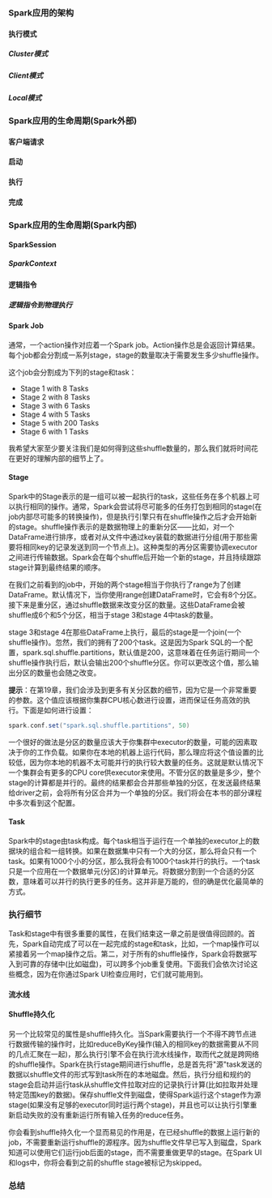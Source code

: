 


### Spark应用的架构  



#### 执行模式  


##### Cluster模式  


##### Client模式  


##### Local模式  




### Spark应用的生命周期(Spark外部)  



#### 客户端请求  



#### 启动  



#### 执行  



#### 完成  





### Spark应用的生命周期(Spark内部)  


#### SparkSession  



##### SparkContext  



#### 逻辑指令  



##### 逻辑指令到物理执行  




#### Spark Job  
通常，一个action操作对应着一个Spark job。Action操作总是会返回计算结果。每个job都会分割成一系列stage，stage的数量取决于需要发生多少shuffle操作。  

这个job会分割成为下列的stage和task：
* Stage 1 with 8 Tasks
* Stage 2 with 8 Tasks
* Stage 3 with 6 Tasks
* Stage 4 with 5 Tasks
* Stage 5 with 200 Tasks
* Stage 6 with 1 Tasks  

我希望大家至少要关注我们是如何得到这些shuffle数量的，那么我们就将时间花在更好的理解内部的细节上了。  

#### Stage  
Spark中的Stage表示的是一组可以被一起执行的task，这些任务在多个机器上可以执行相同的操作。通常，Spark会尝试将尽可能多的任务打包到相同的stage(在job内部尽可能多的转换操作)，但是执行引擎只有在shuffle操作之后才会开始新的stage。shuffle操作表示的是数据物理上的重新分区——比如，对一个DataFrame进行排序，或者对从文件中通过key装载的数据进行分组(用于那些需要将相同key的记录发送到同一个节点上)。这种类型的再分区需要协调executor之间进行传输数据。Spark会在每个shuffle后开始一个新的stage，并且持续跟踪stage计算到最终结果的顺序。  

在我们之前看到的job中，开始的两个stage相当于你执行了range为了创建DataFrame。默认情况下，当你使用range创建DataFrame时，它会有8个分区。接下来是重分区，通过shuffle数据来改变分区的数量。这些DataFrame会被shuffle成6个和5个分区，相当于stage 3和stage 4中task的数量。  

stage 3和stage 4在那些DataFrame上执行，最后的stage是一个join(一个shuffle操作)。忽然，我们的拥有了200个task。这是因为Spark SQL的一个配置，spark.sql.shuffle.partitions，默认值是200，这意味着在任务运行期间一个shuffle操作执行后，默认会输出200个shuffle分区。你可以更改这个值，那么输出分区的数量也会随之改变。  

**提示**：在第19章，我们会涉及到更多有关分区数的细节，因为它是一个非常重要的参数。这个值应该根据你集群CPU核心数进行设置，进而保证任务高效的执行。下面是如何进行设置：  
```scala
spark.conf.set("spark.sql.shuffle.partitions", 50)
```  

一个很好的做法是分区的数量应该大于你集群中executor的数量，可能的因素取决于你的工作负载。如果你在本地的机器上运行代码，那么理应将这个值设置的比较低，因为你本地的机器不太可能并行的执行较大数量的任务。这就是默认情况下一个集群会有更多的CPU core供executor来使用。不管分区的数量是多少，整个stage的计算都是并行的。最终的结果都会合并那些单独的分区，在发送最终结果给driver之前，会将所有分区合并为一个单独的分区。我们将会在本书的部分课程中多次看到这个配置。  

#### Task  
Spark中的stage由task构成。每个task相当于运行在一个单独的executor上的数据块的组合和一组转换。如果在数据集中只有一个大的分区，那么将会只有一个task。如果有1000个小的分区，那么我将会有1000个task并行的执行。一个task只是一个应用在一个数据单元(分区)的计算单元。将数据分割到一个合适的分区数，意味着可以并行的执行更多的任务。这并非是万能的，但的确是优化最简单的方式。  

### 执行细节  
Task和stage中有很多重要的属性，在我们结束这一章之前是很值得回顾的。首先，Spark自动完成了可以在一起完成的stage和task，比如，一个map操作可以紧接着另一个map操作之后。第二，对于所有的shuffle操作，Spark会将数据写入到可靠的存储中(比如磁盘)，可以跨多个job重复使用。下面我们会依次讨论这些概念，因为在你通过Spark UI检查应用时，它们就可能用到。  

#### 流水线  




#### Shuffle持久化  
另一个比较常见的属性是shuffle持久化。当Spark需要执行一个不得不跨节点进行数据传输的操作时，比如reduceByKey操作(输入的相同key的数据需要从不同的几点汇聚在一起)，那么执行引擎不会在执行流水线操作，取而代之就是跨网络的shuffle操作。Spark在执行stage期间进行shuffle，总是首先将"源"task发送的数据以shuffle文件的形式写到task所在的本地磁盘。然后，执行分组和规约的stage会启动并运行task从shuffle文件拉取对应的记录执行计算(比如拉取并处理特定范围key的数据)。保存shuffle文件到磁盘，使得Spark运行这个stage作为源stage(如果没有足够的executor同时运行两个stage)，并且也可以让执行引擎重新启动失败的没有重新运行所有输入任务的reduce任务。  

你会看到shuffle持久化一个显而易见的作用是，在已经shuffle的数据上运行新的job，不需要重新运行shuffle的源程序。因为shuffle文件早已写入到磁盘，Spark知道可以使用它们运行job后面的stage，而不需要重做更早的stage。在Spark UI和logs中，你将会看到之前的shuffle stage被标记为skipped。

























### 总结  
